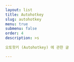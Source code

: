 ```yaml
---
layout: list
title: Autohotkey
slug: autohotkey
menu: true
submenu: false
order: 4
description: >s
  
오토핫키 (Autohotkey) 에 관한 글

---
```


